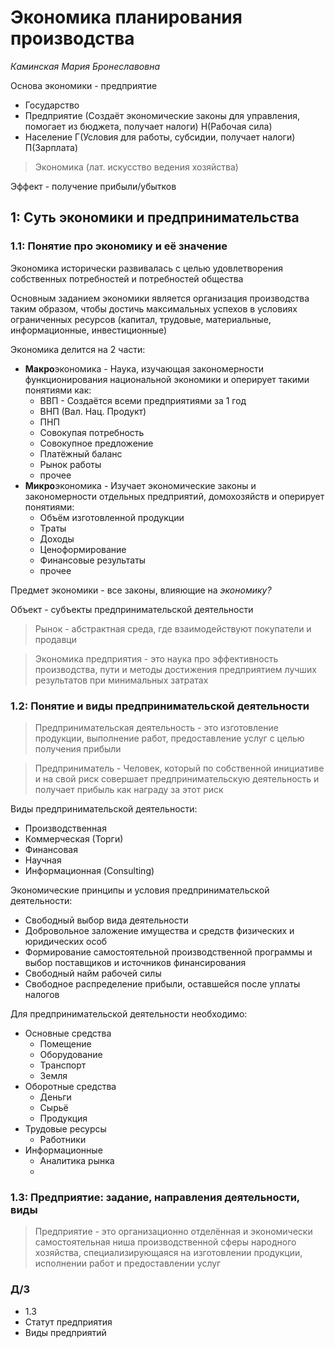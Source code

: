 # Экономика планирования производства

_Каминская Мария Бронеславовна_

Основа экономики - предприятие

- Государство
- Предприятие (Создаёт экономические законы для управления, помогает из бюджета, получает налоги) Н(Рабочая сила)
- Население Г(Условия для работы, субсидии, получает налоги) П(Зарплата)

> Экономика (лат. искусство ведения хозяйства)

Эффект - получение прибыли/убытков

## 1: Суть экономики и предпринимательства

### 1.1: Понятие про экономику и её значение

Экономика исторически развивалась с целью удовлетворения собственных потребностей и потребностей общества

Основным заданием экономики является организация производства таким образом, чтобы достичь максимальных успехов в условиях ограниченных ресурсов (капитал, трудовые, материальные, информационные, инвестиционные)

Экономика делится на 2 части:
- **Макро**экономика - Наука, изучающая закономерности функционирования национальной экономики и оперирует такими понятиями как:
  - ВВП - Создаётся всеми предприятиями за 1 год
  - ВНП (Вал. Нац. Продукт)
  - ПНП
  - Совокупая потребность
  - Совокупное предложение
  - Платёжный баланс
  - Рынок работы
  - прочее
- **Микро**экономика - Изучает экономические законы и закономерности отдельных предприятий, домохозяйств и оперирует понятиями:
  - Объём изготовленной продукции
  - Траты
  - Доходы
  - Ценоформирование
  - Финансовые результаты
  - прочее

Предмет экономики - все законы, влияющие на _экономику?_

Объект - субъекты предпринимательской деятельности

> Рынок - абстрактная среда, где взаимодействуют покупатели и продавци

> Экономика предприятия - это наука про эффективность производства, пути и методы достижения предприятием лучших результатов при минимальных затратах

### 1.2: Понятие и виды предпринимательской деятельности

> Предпринимательская деятельность - это изготовление продукции, выполнение работ, предоставление услуг с целью получения прибыли

> Предприниматель - Человек, который по собственной инициативе и на свой риск совершает предпринимательскую деятельность и получает прибыль как награду за этот риск

Виды предпринимательской деятельности:
- Производственная
- Коммерческая (Торги)
- Финансовая
- Научная
- Информационная (Consulting)

Экономические принципы и условия предпринимательской деятельности:
- Свободный выбор вида деятельности
- Добровольное заложение имущества и средств физических и юридических особ
- Формирование самостоятельной производственной программы и выбор поставщиков и источников финансирования
- Свободный найм рабочей силы
- Свободное распределение прибыли, оставшейся после уплаты налогов

Для предпринимательской деятельности необходимо:
- Основные средства
  - Помещение
  - Оборудование
  - Транспорт
  - Земля
- Оборотные средства
  - Деньги
  - Сырьё
  - Продукция
- Трудовые ресурсы
  - Работники
- Информационные
  - Аналитика рынка
  - 


### 1.3: Предприятие: задание, направления деятельности, виды

> Предприятие - это организационно отделённая и экономически самостоятельная ниша производственной сферы народного хозяйства, специализирующаяся на изготовлении продукции, исполнении работ и предоставлении услуг

### Д/З

- 1.3
- Статут предприятия
- Виды предприятий
